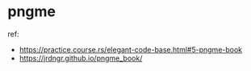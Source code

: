 # pngme

ref:
- <https://practice.course.rs/elegant-code-base.html#5-pngme-book>
- <https://jrdngr.github.io/pngme_book/>
